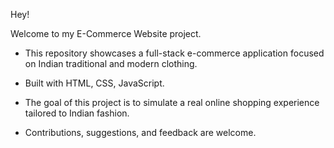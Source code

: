 Hey! 

Welcome to my E-Commerce Website project.

- This repository showcases a full-stack e-commerce application focused on Indian traditional and modern clothing.

- Built with HTML, CSS, JavaScript.

- The goal of this project is to simulate a real online shopping experience tailored to Indian fashion.

- Contributions, suggestions, and feedback are welcome.
